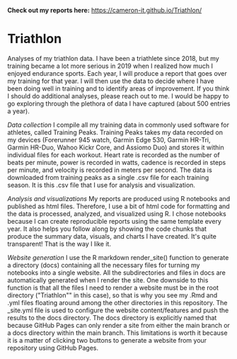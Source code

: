 **Check out my reports here:**
https://cameron-it.github.io/Triathlon/

# Triathlon
Analyses of my triathlon data. I have been a triathlete since 2018, but my training became a lot more serious in 2019 when I realized how much I enjoyed endurance sports. Each year, I will produce a report that goes over my training for that year. I will then use the data to decide where I have been doing well in training and to identify areas of improvement. If you think I should do additional analyses, please reach out to me. I would be happy to go exploring through the plethora of data I have captured (about 500 entries a year).

*Data collection* 
I compile all my training data in commonly used software for athletes, called Training Peaks. Training Peaks takes my data recorded on my devices (Forerunner 945 watch, Garmin Edge 530, Garmin HR-Tri, Garmin HR-Duo, Wahoo Kickr Core, and Assiomo Duo) and stores it within individual files for each workout. Heart rate is recorded as the number of beats per minute, power is recorded in watts, cadence is recorded in steps per minute, and velocity is recorded in meters per second. The data is downloaded from training peaks as a single .csv file for each training season. It is this .csv file that I use for analysis and visualization.

*Analysis and visualizations* 
My reports are produced using R notebooks and published as html files. Therefore, I use a bit of html code for formatting and the data is processed, analyzed, and visualized using R. I chose notebooks because I can create reproducible reports using the same template every year. It also helps you follow along by showing the code chunks that produce the summary data, visuals, and charts I have created. It's quite transparent! That is the way I like it.

*Website generation* 
I use the R markdown render_site() function to generate a directory (docs) containing all the necessary files for turning my notebooks into a single website. All the subdirectories and files in docs are automatically generated when I render the site. One downside to this function is that all the files I need to render a website must be in the root directory ("Triathlon"" in this case), so that is why you see my .Rmd and .yml files floating around among the other directories in this repository. The _site.yml file is used to configure the website content/features and push the results to the docs directory. The docs directory is explicitly named that because GitHub Pages can only render a site from either the main branch or a docs directory within the main branch. This limitations is worth it because it is a matter of clicking two buttons to generate a website from your repository using GitHub Pages.
